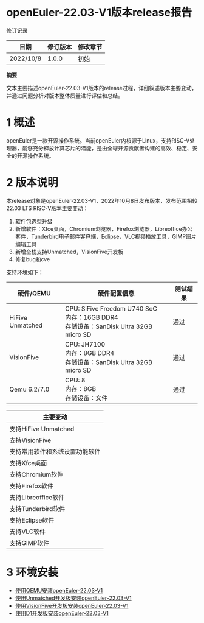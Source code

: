 # openEuler-22.03-V1版本release报告

修订记录

| 日期       | 修订版本 | 修改章节           |
| ---------- | -------- | ------------------ |
| 2022/10/8 | 1.0.0    | 初始   |

**摘要**

文本主要描述openEuler-22.03-V1版本的release过程，详细叙述版本主要变动，并通过问题分析对版本整体质量进行评估和总结。


# 1   概述

openEuler是一款开源操作系统。当前openEuler内核源于Linux，支持RISC-V处理器，能够充分释放计算芯片的潜能，是由全球开源贡献者构建的高效、稳定、安全的开源操作系统。


# 2   版本说明

本release对象是openEuler-22.03-V1，2022年10月8日发布版本，发布范围相较22.03 LTS RISC-V版本主要变动：

1. 软件包选型升级
2. 新增软件：Xfce桌面，Chromium浏览器，Firefox浏览器，Libreoffice办公套件，Tunderbird电子邮件客户端，Eclipse，VLC视频播放工具，GIMP图片编辑工具
3. 新增全栈支持Unmatched，VisionFive开发板
4. 修复bug和cve

支持环境如下：

| 硬件/QEMU | 硬件配置信息 | 测试结果 |
| ----------------------------------- | ------------------------------------------------------------ | ------------------------- |
| HiFive Unmatched | CPU: SiFive Freedom U740 SoC <br />内存：16GB DDR4<br />存储设备：SanDisk Ultra 32GB micro SD | 通过 |
| VisionFive | CPU: JH7100 <br />内存：8GB DDR4<br />存储设备：SanDisk Ultra 32GB micro SD | 通过 |
| Qemu 6.2/7.0 | CPU: 8<br />内存：8GB <br />存储设备：文件 | 通过 |

| 主要变动                    |
| ------------------------------- |
| 支持HiFive Unmatched |
| 支持VisionFive|
| 支持常用软件和系统设置功能软件 |
| 支持Xfce桌面 |
| 支持Chromium软件 |
| 支持Firefox软件 |
| 支持Libreoffice软件 |
| 支持Tunderbird软件 |
| 支持Eclipse软件 |
| 支持VLC软件 |
| 支持GIMP软件 |

# 3 环境安装

- [使用QEMU安装openEuler-22.03-V1](./qemu/README.md)
- [使用Unmatched开发板安装openEuler-22.03-V1](./unmatched/README.md)
- [使用VisionFive开发板安装openEuler-22.03-V1](./visionfive/README.md)
- [使用D1开发板安装openEuler-22.03-V1](./d1/README.md)
